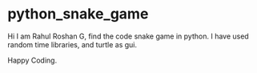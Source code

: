 # python_snake_game

Hi I am Rahul Roshan G, find the code snake game in python. I have used random time libraries, and turtle as gui.

Happy Coding.
